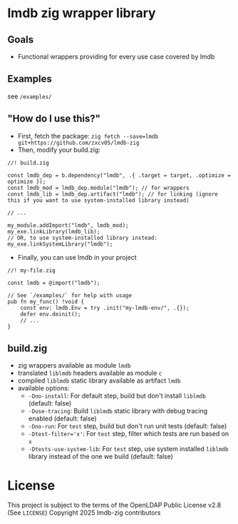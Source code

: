# lmdb zig wrapper library

## Goals
- Functional wrappers providing for every use case covered by lmdb

## Examples
see `/examples/`

## "How do I use this?"
- First, fetch the package: `zig fetch --save=lmdb git+https://github.com/zxcv05/lmdb-zig`
- Then, modify your build.zig:
```zig
//! build.zig

const lmdb_dep = b.dependency("lmdb", .{ .target = target, .optimize = optimize });
const lmdb_mod = lmdb_dep.module("lmdb"); // for wrappers
const lmdb_lib = lmdb_dep.artifact("lmdb"); // for linking (ignore this if you want to use system-installed library instead)

// ...

my_module.addImport("lmdb", lmdb_mod);
my_exe.linkLibrary(lmdb_lib);
// OR, to use system-installed library instead:
my_exe.linkSystemLibrary("lmdb");
```
- Finally, you can use lmdb in your project
```zig
//! my-file.zig

const lmdb = @import("lmdb");

// See `/examples/` for help with usage
pub fn my_func() !void {
    const env: lmdb.Env = try .init("my-lmdb-env/", .{});
    defer env.deinit();
    // ...
}
```

## build.zig
- zig wrappers available as module `lmdb`
- translated `liblmdb` headers available as module `c`
- compiled `liblmdb` static library available as artifact `lmdb`
- available options:
  - `-Dno-install`: For default step, build but don't install `liblmdb` (default: false)
  - `-Duse-tracing`: Build `liblmdb` static library with debug tracing enabled (default: false)
  - `-Dno-run`: For `test` step, build but don't run unit tests (default: false)
  - `-Dtest-filter='x'`: For `test` step, filter which tests are run based on `x`
  - `-Dtests-use-system-lib`: For `test` step, use system installed `liblmdb` library instead of the one we build (default: false)

# License
This project is subject to the terms of the OpenLDAP Public License v2.8 (See `LICENSE`)
Copyright 2025 lmdb-zig contributors

